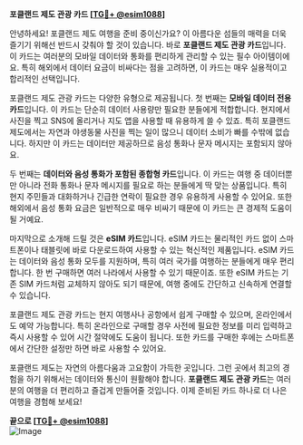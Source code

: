 **포클랜드 제도 관광 카드 [[TG💪+ @esim1088](https://t.me/s/esim1088)]**

안녕하세요! 포클랜드 제도 여행을 준비 중이신가요? 이 아름다운 섬들의 매력을 더욱 즐기기 위해선 반드시 갖춰야 할 것이 있습니다. 바로 **포클랜드 제도 관광 카드**입니다. 이 카드는 여러분의 모바일 데이터와 통화를 편리하게 관리할 수 있는 필수 아이템이에요. 특히 해외에서 데이터 요금이 비싸다는 점을 고려하면, 이 카드는 매우 실용적이고 합리적인 선택입니다.

포클랜드 제도 관광 카드는 다양한 유형으로 제공됩니다. 첫 번째는 **모바일 데이터 전용 카드**입니다. 이 카드는 단순히 데이터 사용량만 필요한 분들에게 적합합니다. 현지에서 사진을 찍고 SNS에 올리거나 지도 앱을 사용할 때 유용하게 쓸 수 있죠. 특히 포클랜드 제도에서는 자연과 야생동물 사진을 찍는 일이 많으니 데이터 소비가 빠를 수밖에 없습니다. 하지만 이 카드는 데이터만 제공하므로 음성 통화나 문자 메시지는 포함되지 않아요.

두 번째는 **데이터와 음성 통화가 포함된 종합형 카드**입니다. 이 카드는 여행 중 데이터뿐만 아니라 전화 통화나 문자 메시지를 필요로 하는 분들에게 딱 맞는 상품입니다. 특히 현지 주민들과 대화하거나 긴급한 연락이 필요한 경우 유용하게 사용할 수 있어요. 또한 해외에서 음성 통화 요금은 일반적으로 매우 비싸기 때문에 이 카드는 큰 경제적 도움이 될 거예요.

마지막으로 소개해 드릴 것은 **eSIM 카드**입니다. eSIM 카드는 물리적인 카드 없이 스마트폰이나 태블릿에 바로 다운로드하여 사용할 수 있는 혁신적인 제품입니다. eSIM 카드는 데이터와 음성 통화 모두를 지원하며, 특히 여러 국가를 여행하는 분들에게 매우 편리합니다. 한 번 구매하면 여러 나라에서 사용할 수 있기 때문이죠. 또한 eSIM 카드는 기존 SIM 카드처럼 교체하지 않아도 되기 때문에, 여행 중에도 간단하고 신속하게 연결할 수 있습니다.

포클랜드 제도 관광 카드는 현지 여행사나 공항에서 쉽게 구매할 수 있으며, 온라인에서도 예약 가능합니다. 특히 온라인으로 구매할 경우 사전에 필요한 정보를 미리 입력하고 즉시 사용할 수 있어 시간 절약에도 도움이 됩니다. 또한 카드를 구매한 후에는 스마트폰에서 간단한 설정만 하면 바로 사용할 수 있어요.

포클랜드 제도는 자연의 아름다움과 고요함이 가득한 곳입니다. 그런 곳에서 최고의 경험을 하기 위해서는 데이터와 통신이 원활해야 합니다. **포클랜드 제도 관광 카드**는 여러분의 여행을 더 편리하고 즐겁게 만들어줄 것입니다. 이제 준비된 카드 하나로 더 나은 여행을 경험해 보세요!

**끝으로 [[TG💪+ @esim1088](https://t.me/s/esim1088)]**  
![Image](https://i.postimg.cc/Y0z9fWf4/image.png)